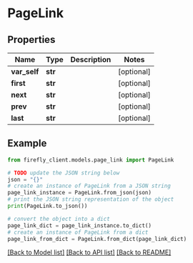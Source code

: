 # PageLink


## Properties

Name | Type | Description | Notes
------------ | ------------- | ------------- | -------------
**var_self** | **str** |  | [optional] 
**first** | **str** |  | [optional] 
**next** | **str** |  | [optional] 
**prev** | **str** |  | [optional] 
**last** | **str** |  | [optional] 

## Example

```python
from firefly_client.models.page_link import PageLink

# TODO update the JSON string below
json = "{}"
# create an instance of PageLink from a JSON string
page_link_instance = PageLink.from_json(json)
# print the JSON string representation of the object
print(PageLink.to_json())

# convert the object into a dict
page_link_dict = page_link_instance.to_dict()
# create an instance of PageLink from a dict
page_link_from_dict = PageLink.from_dict(page_link_dict)
```
[[Back to Model list]](../README.md#documentation-for-models) [[Back to API list]](../README.md#documentation-for-api-endpoints) [[Back to README]](../README.md)



